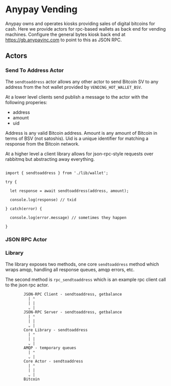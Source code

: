 # Anypay Vending

Anypay owns and operates kiosks providing sales of digital bitcoins for cash.
Here we provide actors for rpc-based wallets as back end for vending machines.
Configure the general bytes kiosk back end at https://gb.anypayinc.com to point
to this as JSON RPC.

## Actors

### Send To Address Actor

The `sendtoaddress` actor allows any other actor to send Bitcoin SV to any
address from the hot wallet provided by `VENDING_HOT_WALLET_BSV`.

At a lower level clients send publish a message to the actor with the following
properies:

- address
- amount
- uid

Address is any valid Bitcoin address.
Amount is any amount of Bitcoin in terms of BSV (not satoshis).
Uid is a unique identifier for matching a response from the Bitcoin network.

At a higher level a client library allows for json-rpc-style requests over
rabbitmq but abstracting away everything.

```

import { sendtoaddress } from './lib/wallet';

try {

  let response = await sendtoaddress(address, amount);

  console.log(response) // txid

} catch(error) {

  console.log(error.message) // sometimes they happen

}

```

### JSON RPC Actor

### Library

The library exposes two methods, one core `sendtoaddress` method which wraps
amqp, handling all response queues, amqp errors, etc.

The second method is `rpc_sendtoaddress` which is an example rpc client call
to the json rpc actor.

```
        JSON-RPC Client - sendtoaddress, getbalance
          | ⌃ 
          | |
          ⌄ |
        JSON-RPC Server - sendtoaddress, getbalance
          | ⌃ 
          | |
          ⌄ |
        Core Library - sendtoaddress
          | ⌃ 
          | |
          ⌄ |
        AMQP - temporary queues 
          | ⌃ 
          ⌄ |
        Core Actor - sendtoaddress
          | ⌃ 
          | |
          ⌄ |
        Bitcoin

```

